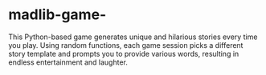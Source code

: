 # madlib-game-
This Python-based game generates unique and hilarious stories every time you play. Using random functions, each game session picks a different story template and prompts you to provide various words, resulting in endless entertainment and laughter.
